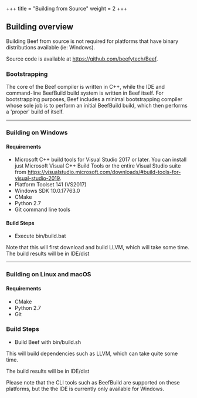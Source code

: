 +++
title = "Building from Source"
weight = 2
+++

## Building overview

Building Beef from source is not required for platforms that have binary distributions available (ie: Windows). 

Source code is available at https://github.com/beefytech/Beef.

### Bootstrapping

The core of the Beef compiler is written in C++, while the IDE and command-line BeefBuild build system is written in Beef itself. For bootstrapping purposes, Beef includes a minimal bootstrapping compiler whose sole job is to perform an initial BeefBuild build, which then performs a 'proper' build of itself.

---

### Building on Windows

#### Requirements

* Microsoft C++ build tools for Visual Studio 2017 or later. You can install just Microsoft Visual C++ Build Tools or the entire Visual Studio suite from https://visualstudio.microsoft.com/downloads/#build-tools-for-visual-studio-2019.
* Platform Toolset 141 (VS2017)
* Windows SDK 10.0.17763.0
* CMake
* Python 2.7
* Git command line tools

#### Build Steps
* Execute bin/build.bat

Note that this will first download and build LLVM, which will take some time.
The build results will be in IDE/dist

---

### Building on Linux and macOS

#### Requirements

* CMake
* Python 2.7
* Git

### Build Steps

* Build Beef with bin/build.sh

This will build dependencies such as LLVM, which can take quite some time.

The build results will be in IDE/dist

Please note that the CLI tools such as BeefBuild are supported on these platforms, but the the IDE is currently only available for Windows.